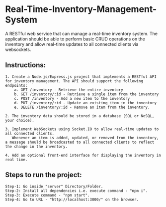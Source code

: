 # Real-Time-Inventory-Management-System
A  RESTful web service that can manage a real-time inventory system. The application should be able to perform basic CRUD operations on the inventory and allow real-time updates to all connected clients via websockets.


## Instructions: 
    1. Create a Node.js/Express.js project that implements a RESTful API for inventory management. The API should support the following endpoints: 
        a. GET /inventory - Retrieve the entire inventory 
        b. GET /inventory/:id - Retrieve a single item from the inventory 
        c. POST /inventory - Add a new item to the inventory 
        d. PUT /inventory/:id - Update an existing item in the inventory 
        e. DELETE /inventory/:id - Remove an item from the inventory. 
    
    2. The inventory data should be stored in a database (SQL or NoSQL, your choice). 
    
    3. Implement WebSockets using Socket.IO to allow real-time updates to all connected clients. 
       Whenever an item is added, updated, or removed from the inventory, a message should be broadcasted to all connected clients to reflect the change in the inventory. 
       
    4. Add an optional front-end interface for displaying the inventory in real time. 


## Steps to run the project:
    Step-1: Go inside "server" Directory/Folder.
    Step-2: Install all dependencies i.e. execute command - "npm i". 
    Step-3: Execute command - "npm start". 
    Step-4: Go to URL - "http://localhost:3000/" on the browser.
